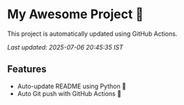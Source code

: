 # My Awesome Project 🚀

This project is automatically updated using GitHub Actions.

_Last updated: 2025-07-06 20:45:35 IST_

## Features
- Auto-update README using Python 🐍
- Auto Git push with GitHub Actions 🤖
